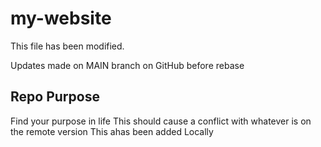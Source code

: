 # my-website

This file has been modified.

Updates made on MAIN branch on GitHub before rebase

## Repo Purpose

Find your purpose in life
This should cause a conflict with whatever is on the remote
version 
This ahas been added Locally
